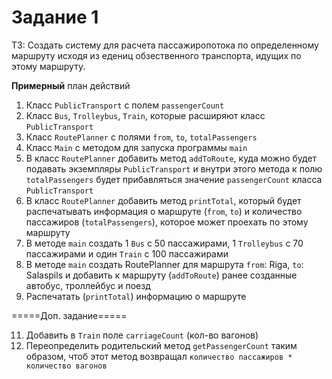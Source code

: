 # Задание 1

ТЗ: Создать систему для расчета пассажиропотока по определенному маршруту исходя из едениц обзественного транспорта, идущих по этому маршруту.

**Примерный** план действий
1. Класс `PublicTransport` с полем `passengerCount`
2. Класс `Bus`, `Trolleybus`, `Train`, которые расширяют класс `PublicTransport`
3. Класс `RoutePlanner` с полями `from`, `to`, `totalPassengers`
4. Класс `Main` с методом для запуска программы `main`
5. В класс `RoutePlanner` добавить метод `addToRoute`, куда можно будет подавать экземпляры `PublicTransport` и внутри этого метода к полю `totalPassengers` будет прибавляться значение `passengerCount` класса `PublicTransport`
7. В класс `RoutePlanner` добавить метод `printTotal`, который будет распечатывать информация о маршруте (`from`, `to`) и количество пассажиров (`totalPassengers`), которое может проехать по этому маршруту
8. В методе `main` создать 1 `Bus` с 50 пассажирами, 1 `Trolleybus` с 70 пассажирами и один `Train` с 100 пассажирами
9. В методе `main` создать RoutePlanner для маршрута `from`: Riga, `to`: Salaspils и добавить к маршруту (`addToRoute`) ранее созданные автобус, троллейбус и поезд
10. Распечатать (`printTotal`) информацию о маршруте

=====Доп. задание=====

11. Добавить в `Train` поле `carriageCount` (кол-во вагонов) 
12. Переопределить родительский метод `getPassengerCount` таким образом, чтоб этот метод возвращал `количество пассажиров * количество вагонов`

